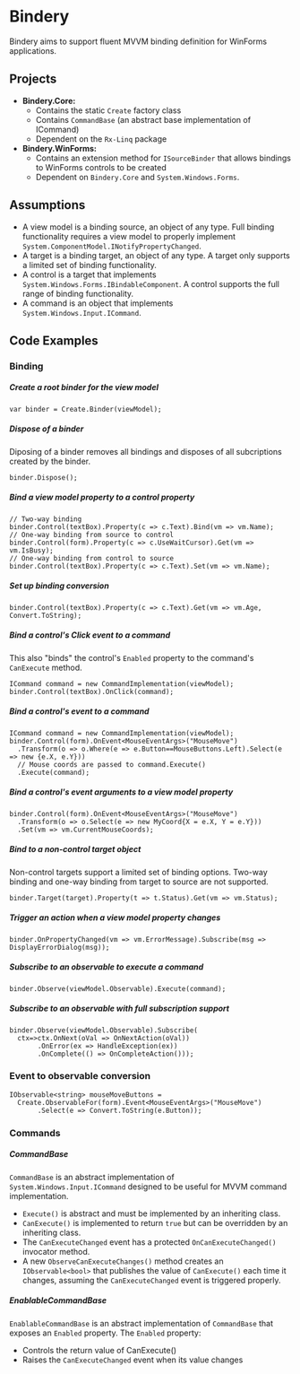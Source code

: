 Bindery
=======
Bindery aims to support fluent MVVM binding definition for WinForms applications.

Projects
--------
* **Bindery.Core:** 
  * Contains the static `Create` factory class 
  * Contains `CommandBase` (an abstract base implementation of ICommand)
  * Dependent on the `Rx-Linq` package
* **Bindery.WinForms:** 
  * Contains an extension method for `ISourceBinder` that allows bindings to WinForms controls to be created
  * Dependent on `Bindery.Core` and `System.Windows.Forms`.

Assumptions
-----------
* A view model is a binding source, an object of any type. Full binding functionality requires a view model to properly implement `System.ComponentModel.INotifyPropertyChanged`.
* A target is a binding target, an object of any type. A target only supports a limited set of binding functionality.
* A control is a target that implements `System.Windows.Forms.IBindableComponent`. A control supports the full range of binding functionality.
* A command is an object that implements `System.Windows.Input.ICommand`.

Code Examples
-------------
### Binding
##### Create a root binder for the view model
<pre><code>var binder = Create.Binder(viewModel);</code></pre>

##### Dispose of a binder
Diposing of a binder removes all bindings and disposes of all subcriptions created by the binder.
<pre><code>binder.Dispose();</code></pre>

##### Bind a view model property to a control property
<pre><code>// Two-way binding
binder.Control(textBox).Property(c => c.Text).Bind(vm => vm.Name); 
// One-way binding from source to control
binder.Control(form).Property(c => c.UseWaitCursor).Get(vm => vm.IsBusy); 
// One-way binding from control to source
binder.Control(textBox).Property(c => c.Text).Set(vm => vm.Name); 
</code></pre>

##### Set up binding conversion
<pre><code>binder.Control(textBox).Property(c => c.Text).Get(vm => vm.Age, Convert.ToString);
</code></pre>

##### Bind a control's Click event to a command
This also "binds" the control's `Enabled` property to the command's `CanExecute` method.
<pre><code>ICommand command = new CommandImplementation(viewModel);
binder.Control(textBox).OnClick(command);
</code></pre>

##### Bind a control's event to a command
<pre><code>ICommand command = new CommandImplementation(viewModel);
binder.Control(form).OnEvent&lt;MouseEventArgs&gt;("MouseMove")
  .Transform(o => o.Where(e => e.Button==MouseButtons.Left).Select(e => new {e.X, e.Y})) 
  // Mouse coords are passed to command.Execute()
  .Execute(command);
</code></pre>

##### Bind a control's event arguments to a view model property
<pre><code>binder.Control(form).OnEvent&lt;MouseEventArgs&gt;("MouseMove")
  .Transform(o => o.Select(e => new MyCoord{X = e.X, Y = e.Y}))
  .Set(vm => vm.CurrentMouseCoords);
</code></pre>

##### Bind to a non-control target object
Non-control targets support a limited set of binding options. Two-way binding and one-way binding from target to source are not supported.
<pre><code>binder.Target(target).Property(t => t.Status).Get(vm => vm.Status);</code></pre>

##### Trigger an action when a view model property changes
<pre><code>binder.OnPropertyChanged(vm => vm.ErrorMessage).Subscribe(msg => DisplayErrorDialog(msg));</code></pre>

##### Subscribe to an observable to execute a command
<pre><code>binder.Observe(viewModel.Observable).Execute(command);</code></pre>

##### Subscribe to an observable with full subscription support
<pre><code>binder.Observe(viewModel.Observable).Subscribe(
  ctx=>ctx.OnNext(oVal => OnNextAction(oVal))
       .OnError(ex => HandleException(ex))
       .OnComplete(() => OnCompleteAction()));
</code></pre>

### Event to observable conversion
<pre><code>IObservable&lt;string&gt; mouseMoveButtons =
  Create.ObservableFor(form).Event&lt;MouseEventArgs&gt;("MouseMove")
       .Select(e => Convert.ToString(e.Button));
</code></pre>

### Commands

##### CommandBase
`CommandBase` is an abstract implementation of `System.Windows.Input.ICommand` designed to be useful for MVVM command implementation.

* `Execute()` is abstract and must be implemented by an inheriting class.
* `CanExecute()` is implemented to return `true` but can be overridden by an inheriting class.
* The `CanExecuteChanged` event has a protected `OnCanExecuteChanged()` invocator method.
* A new `ObserveCanExecuteChanges()` method creates an `IObservable<bool>` that publishes the value of `CanExecute()` each time it changes, assuming the `CanExecuteChanged` event is triggered properly.

##### EnablableCommandBase
`EnablableCommandBase` is an abstract implementation of `CommandBase` that exposes an `Enabled` property. The `Enabled` property:

* Controls the return value of CanExecute()
* Raises the `CanExecuteChanged` event when its value changes
